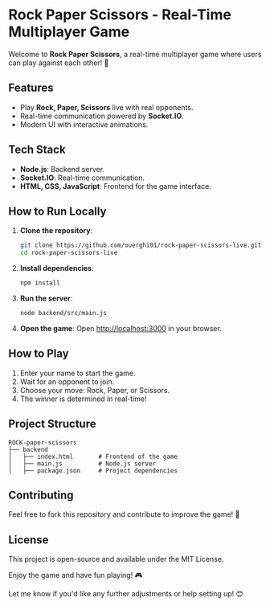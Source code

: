 # Rock Paper Scissors - Real-Time Multiplayer Game

Welcome to **Rock Paper Scissors**, a real-time multiplayer game where users can play against each other! 🚀

## Features
- Play **Rock, Paper, Scissors** live with real opponents.
- Real-time communication powered by **Socket.IO**.
- Modern UI with interactive animations.

## Tech Stack
- **Node.js**: Backend server.
- **Socket.IO**: Real-time communication.
- **HTML, CSS, JavaScript**: Frontend for the game interface.

## How to Run Locally
1. **Clone the repository**:
    ```bash
    git clone https://github.com/ouerghi01/rock-paper-scissors-live.git
    cd rock-paper-scissors-live
    ```
2. **Install dependencies**:
    ```bash
    npm install
    ```
3. **Run the server**:
    ```bash
    node backend/src/main.js
    ```
4. **Open the game**:
    Open [http://localhost:3000](http://localhost:3000) in your browser.

## How to Play
1. Enter your name to start the game.
2. Wait for an opponent to join.
3. Choose your move: Rock, Paper, or Scissors.
4. The winner is determined in real-time!

## Project Structure
```
ROCK-paper-scissors
├── backend
│   ├── index.html       # Frontend of the game
│   ├── main.js          # Node.js server
│   ├── package.json     # Project dependencies
```

## Contributing
Feel free to fork this repository and contribute to improve the game! 🎉

## License
This project is open-source and available under the MIT License.

Enjoy the game and have fun playing! 🎮

Let me know if you'd like any further adjustments or help setting up! 😊

